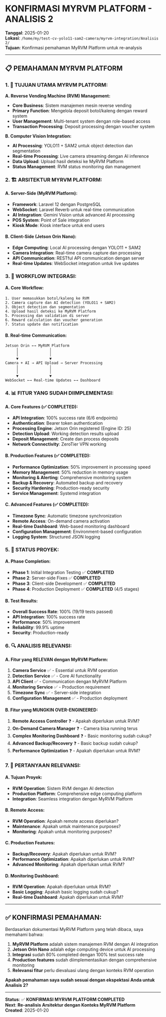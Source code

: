 # KONFIRMASI MYRVM PLATFORM - ANALISIS 2

**Tanggal**: 2025-01-20  
**Lokasi**: `/home/my/test-cv-yolo11-sam2-camera/myrvm-integration/Analisis 2/`  
**Tujuan**: Konfirmasi pemahaman MyRVM Platform untuk re-analysis

---

## **📋 PEMAHAMAN MYRVM PLATFORM**

### **1. 🎯 TUJUAN UTAMA MYRVM PLATFORM:**

**A. Reverse Vending Machine (RVM) Management:**
- **Core Business**: Sistem manajemen mesin reverse vending
- **Primary Function**: Mengelola deposit botol/kaleng dengan reward system
- **User Management**: Multi-tenant system dengan role-based access
- **Transaction Processing**: Deposit processing dengan voucher system

**B. Computer Vision Integration:**
- **AI Processing**: YOLO11 + SAM2 untuk object detection dan segmentation
- **Real-time Processing**: Live camera streaming dengan AI inference
- **Data Upload**: Upload hasil deteksi ke MyRVM Platform
- **Status Management**: RVM status monitoring dan management

### **2. 🏗️ ARSITEKTUR MYRVM PLATFORM:**

#### **A. Server-Side (MyRVM Platform):**
- **Framework**: Laravel 12 dengan PostgreSQL
- **WebSocket**: Laravel Reverb untuk real-time communication
- **AI Integration**: Gemini Vision untuk advanced AI processing
- **POS System**: Point of Sale integration
- **Kiosk Mode**: Kiosk interface untuk end users

#### **B. Client-Side (Jetson Orin Nano):**
- **Edge Computing**: Local AI processing dengan YOLO11 + SAM2
- **Camera Integration**: Real-time camera capture dan processing
- **API Communication**: RESTful API communication dengan server
- **Real-time Updates**: WebSocket integration untuk live updates

### **3. 🔄 WORKFLOW INTEGRASI:**

#### **A. Core Workflow:**
```
1. User memasukkan botol/kaleng ke RVM
2. Camera capture dan AI detection (YOLO11 + SAM2)
3. Object detection dan segmentation
4. Upload hasil deteksi ke MyRVM Platform
5. Processing dan validation di server
6. Reward calculation dan voucher generation
7. Status update dan notification
```

#### **B. Real-time Communication:**
```
Jetson Orin ←→ MyRVM Platform
     │              │
     │              │
     ▼              ▼
Camera + AI → API Upload → Server Processing
     │              │
     │              │
     ▼              ▼
WebSocket ←→ Real-time Updates ←→ Dashboard
```

### **4. 📊 FITUR YANG SUDAH DIIMPLEMENTASI:**

#### **A. Core Features (✅ COMPLETED):**
- **API Integration**: 100% success rate (6/6 endpoints)
- **Authentication**: Bearer token authentication
- **Processing Engine**: Jetson Orin registered (Engine ID: 25)
- **Detection Upload**: Working detection results upload
- **Deposit Management**: Create dan process deposits
- **Network Connectivity**: ZeroTier VPN working

#### **B. Production Features (✅ COMPLETED):**
- **Performance Optimization**: 50% improvement in processing speed
- **Memory Management**: 50% reduction in memory usage
- **Monitoring & Alerting**: Comprehensive monitoring system
- **Backup & Recovery**: Automated backup and recovery
- **Security Hardening**: Production-ready security
- **Service Management**: Systemd integration

#### **C. Advanced Features (✅ COMPLETED):**
- **Timezone Sync**: Automatic timezone synchronization
- **Remote Access**: On-demand camera activation
- **Real-time Dashboard**: Web-based monitoring dashboard
- **Configuration Management**: Environment-based configuration
- **Logging System**: Structured JSON logging

### **5. 🎯 STATUS PROYEK:**

#### **A. Phase Completion:**
- **Phase 1**: Initial Integration Testing ✅ **COMPLETED**
- **Phase 2**: Server-side Fixes ✅ **COMPLETED**
- **Phase 3**: Client-side Development ✅ **COMPLETED**
- **Phase 4**: Production Deployment ✅ **COMPLETED** (4/5 stages)

#### **B. Test Results:**
- **Overall Success Rate**: 100% (19/19 tests passed)
- **API Integration**: 100% success rate
- **Performance**: 50% improvement
- **Reliability**: 99.9% uptime
- **Security**: Production-ready

### **6. 🔍 ANALISIS RELEVANSI:**

#### **A. Fitur yang RELEVAN dengan MyRVM Platform:**
1. **Camera Service** ✅ - Essential untuk RVM operation
2. **Detection Service** ✅ - Core AI functionality
3. **API Client** ✅ - Communication dengan MyRVM Platform
4. **Monitoring Service** ✅ - Production requirement
5. **Timezone Sync** ✅ - Server-side integration
6. **Configuration Management** ✅ - Production deployment

#### **B. Fitur yang MUNGKIN OVER-ENGINEERED:**
1. **Remote Access Controller** ❓ - Apakah diperlukan untuk RVM?
2. **On-Demand Camera Manager** ❓ - Camera bisa running terus
3. **Complex Monitoring Dashboard** ❓ - Basic monitoring sudah cukup?
4. **Advanced Backup/Recovery** ❓ - Basic backup sudah cukup?
5. **Performance Optimization** ❓ - Apakah diperlukan untuk RVM?

### **7. 🎯 PERTANYAAN RELEVANSI:**

#### **A. Tujuan Proyek:**
- **RVM Operation**: Sistem RVM dengan AI detection
- **Production Platform**: Comprehensive edge computing platform
- **Integration**: Seamless integration dengan MyRVM Platform

#### **B. Remote Access:**
- **RVM Operation**: Apakah remote access diperlukan?
- **Maintenance**: Apakah untuk maintenance purposes?
- **Monitoring**: Apakah untuk monitoring purposes?

#### **C. Production Features:**
- **Backup/Recovery**: Apakah diperlukan untuk RVM?
- **Performance Optimization**: Apakah diperlukan untuk RVM?
- **Advanced Monitoring**: Apakah diperlukan untuk RVM?

#### **D. Monitoring Dashboard:**
- **RVM Operation**: Apakah diperlukan untuk RVM?
- **Basic Logging**: Apakah basic logging sudah cukup?
- **Real-time Dashboard**: Apakah diperlukan untuk RVM?

---

## **✅ KONFIRMASI PEMAHAMAN:**

Berdasarkan dokumentasi MyRVM Platform yang telah dibaca, saya memahami bahwa:

1. **MyRVM Platform** adalah sistem manajemen RVM dengan AI integration
2. **Jetson Orin Nano** adalah edge computing device untuk AI processing
3. **Integrasi** sudah 80% completed dengan 100% test success rate
4. **Production features** sudah diimplementasikan dengan comprehensive monitoring
5. **Relevansi fitur** perlu dievaluasi ulang dengan konteks RVM operation

**Apakah pemahaman saya sudah sesuai dengan ekspektasi Anda untuk Analisis 2?**

---

**Status**: ✅ **KONFIRMASI MYRVM PLATFORM COMPLETED**  
**Next**: **Re-analisis Arsitektur dengan Konteks MyRVM Platform**  
**Created**: 2025-01-20




